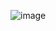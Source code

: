 
![image](https://user-images.githubusercontent.com/35676690/52661371-e6650980-2ecf-11e9-803f-67e749b19ea7.png)

